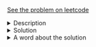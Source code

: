 <a href="https://leetcode.com/problems/pairs-of-songs-with-total-durations-divisible-by-60/"> See the problem on leetcode </a>
<details>
   <summary>Description</summary>
<div class="content__u3I1 question-content__JfgR"><div><p>You are given a list of songs where the i<sup>th</sup> song has a duration of <code>time[i]</code> seconds.</p>

<p>Return <em>the number of pairs of songs for which their total duration in seconds is divisible by</em> <code>60</code>. Formally, we want the number of indices <code>i</code>, <code>j</code> such that <code>i &lt; j</code> with <code>(time[i] + time[j]) % 60 == 0</code>.</p>

<p>&nbsp;</p>
<p><strong>Example 1:</strong></p>

<pre><strong>Input:</strong> time = [30,20,150,100,40]
<strong>Output:</strong> 3
<strong>Explanation:</strong> Three pairs have a total duration divisible by 60:
(time[0] = 30, time[2] = 150): total duration 180
(time[1] = 20, time[3] = 100): total duration 120
(time[1] = 20, time[4] = 40): total duration 60
</pre>

<p><strong>Example 2:</strong></p>

<pre><strong>Input:</strong> time = [60,60,60]
<strong>Output:</strong> 3
<strong>Explanation:</strong> All three pairs have a total duration of 120, which is divisible by 60.
</pre>

<p>&nbsp;</p>
<p><strong>Constraints:</strong></p>

<ul>
	<li><code>1 &lt;= time.length &lt;= 6 * 10<sup>4</sup></code></li>
	<li><code>1 &lt;= time[i] &lt;= 500</code></li>
</ul>
</div></div>
</details>

<details>
<summary>Solution</summary>
	
```java
class Solution {
    public int numPairsDivisibleBy60(int[] times) {
        int [] modTimes = new int[60];
        for(int songTime : times)
            modTimes[songTime%60]++;

        int totalPairs = findPairs(modTimes[0]) + findPairs(modTimes[30]);
        for(int i = 1; i < 30; i++)
            totalPairs += modTimes[i] * modTimes[60-i];
        
        return totalPairs;
    }
    
    public int findPairs(int n){
        return n * (n-1)/2;
    }
}
```

</details>

<details>
    <summary>A word about the solution</Summary>
Well I explained the solution <a href = 'https://leetcode.com/problems/pairs-of-songs-with-total-durations-divisible-by-60/discuss/964331/Java-Simple-Code-with-Explanation-beats-99.86'>here.</a>
While I was at it, I also ended up solving 
<a href = 'https://leetcode.com/problems/two-sum-ii-input-array-is-sorted/submissions/'> this </a> and 
<a href= 'https://leetcode.com/problems/flipping-an-image/submissions/'> this </a> and 
<a href= 'https://leetcode.com/problems/maximum-product-of-three-numbers/submissions/'> this.</a>
</details>
